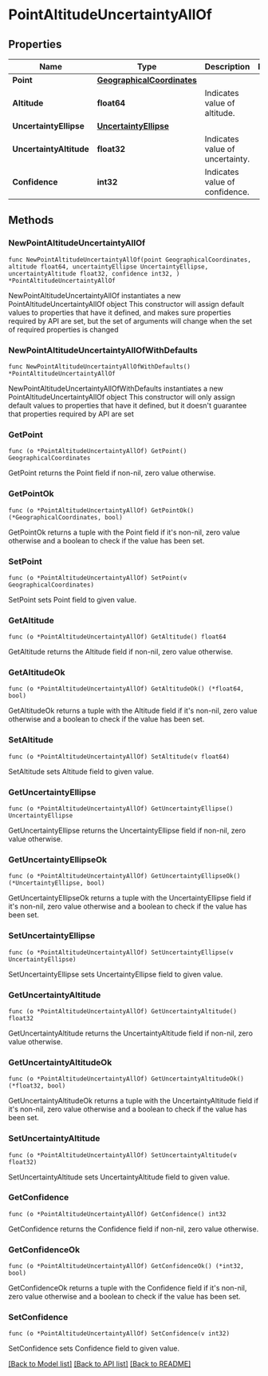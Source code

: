 # PointAltitudeUncertaintyAllOf

## Properties

Name | Type | Description | Notes
------------ | ------------- | ------------- | -------------
**Point** | [**GeographicalCoordinates**](GeographicalCoordinates.md) |  | 
**Altitude** | **float64** | Indicates value of altitude. | 
**UncertaintyEllipse** | [**UncertaintyEllipse**](UncertaintyEllipse.md) |  | 
**UncertaintyAltitude** | **float32** | Indicates value of uncertainty. | 
**Confidence** | **int32** | Indicates value of confidence. | 

## Methods

### NewPointAltitudeUncertaintyAllOf

`func NewPointAltitudeUncertaintyAllOf(point GeographicalCoordinates, altitude float64, uncertaintyEllipse UncertaintyEllipse, uncertaintyAltitude float32, confidence int32, ) *PointAltitudeUncertaintyAllOf`

NewPointAltitudeUncertaintyAllOf instantiates a new PointAltitudeUncertaintyAllOf object
This constructor will assign default values to properties that have it defined,
and makes sure properties required by API are set, but the set of arguments
will change when the set of required properties is changed

### NewPointAltitudeUncertaintyAllOfWithDefaults

`func NewPointAltitudeUncertaintyAllOfWithDefaults() *PointAltitudeUncertaintyAllOf`

NewPointAltitudeUncertaintyAllOfWithDefaults instantiates a new PointAltitudeUncertaintyAllOf object
This constructor will only assign default values to properties that have it defined,
but it doesn't guarantee that properties required by API are set

### GetPoint

`func (o *PointAltitudeUncertaintyAllOf) GetPoint() GeographicalCoordinates`

GetPoint returns the Point field if non-nil, zero value otherwise.

### GetPointOk

`func (o *PointAltitudeUncertaintyAllOf) GetPointOk() (*GeographicalCoordinates, bool)`

GetPointOk returns a tuple with the Point field if it's non-nil, zero value otherwise
and a boolean to check if the value has been set.

### SetPoint

`func (o *PointAltitudeUncertaintyAllOf) SetPoint(v GeographicalCoordinates)`

SetPoint sets Point field to given value.


### GetAltitude

`func (o *PointAltitudeUncertaintyAllOf) GetAltitude() float64`

GetAltitude returns the Altitude field if non-nil, zero value otherwise.

### GetAltitudeOk

`func (o *PointAltitudeUncertaintyAllOf) GetAltitudeOk() (*float64, bool)`

GetAltitudeOk returns a tuple with the Altitude field if it's non-nil, zero value otherwise
and a boolean to check if the value has been set.

### SetAltitude

`func (o *PointAltitudeUncertaintyAllOf) SetAltitude(v float64)`

SetAltitude sets Altitude field to given value.


### GetUncertaintyEllipse

`func (o *PointAltitudeUncertaintyAllOf) GetUncertaintyEllipse() UncertaintyEllipse`

GetUncertaintyEllipse returns the UncertaintyEllipse field if non-nil, zero value otherwise.

### GetUncertaintyEllipseOk

`func (o *PointAltitudeUncertaintyAllOf) GetUncertaintyEllipseOk() (*UncertaintyEllipse, bool)`

GetUncertaintyEllipseOk returns a tuple with the UncertaintyEllipse field if it's non-nil, zero value otherwise
and a boolean to check if the value has been set.

### SetUncertaintyEllipse

`func (o *PointAltitudeUncertaintyAllOf) SetUncertaintyEllipse(v UncertaintyEllipse)`

SetUncertaintyEllipse sets UncertaintyEllipse field to given value.


### GetUncertaintyAltitude

`func (o *PointAltitudeUncertaintyAllOf) GetUncertaintyAltitude() float32`

GetUncertaintyAltitude returns the UncertaintyAltitude field if non-nil, zero value otherwise.

### GetUncertaintyAltitudeOk

`func (o *PointAltitudeUncertaintyAllOf) GetUncertaintyAltitudeOk() (*float32, bool)`

GetUncertaintyAltitudeOk returns a tuple with the UncertaintyAltitude field if it's non-nil, zero value otherwise
and a boolean to check if the value has been set.

### SetUncertaintyAltitude

`func (o *PointAltitudeUncertaintyAllOf) SetUncertaintyAltitude(v float32)`

SetUncertaintyAltitude sets UncertaintyAltitude field to given value.


### GetConfidence

`func (o *PointAltitudeUncertaintyAllOf) GetConfidence() int32`

GetConfidence returns the Confidence field if non-nil, zero value otherwise.

### GetConfidenceOk

`func (o *PointAltitudeUncertaintyAllOf) GetConfidenceOk() (*int32, bool)`

GetConfidenceOk returns a tuple with the Confidence field if it's non-nil, zero value otherwise
and a boolean to check if the value has been set.

### SetConfidence

`func (o *PointAltitudeUncertaintyAllOf) SetConfidence(v int32)`

SetConfidence sets Confidence field to given value.



[[Back to Model list]](../README.md#documentation-for-models) [[Back to API list]](../README.md#documentation-for-api-endpoints) [[Back to README]](../README.md)


